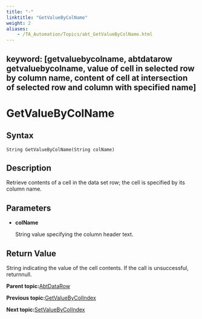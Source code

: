 ```yaml
--- 
title: "-"
linktitle: "GetValueByColName"
weight: 2
aliases: 
    - /TA_Automation/Topics/abt_GetValueByColName.html
---
```

keyword: [getvaluebycolname, abtdatarow getvaluebycolname, value of cell in selected row by column name, content of cell at intersection of selected row and column with specified name]
---

# GetValueByColName

## Syntax

`String GetValueByColName(String colName)`

## Description

Retrieve contents of a cell in the data set row; the cell is specified by its column name.

## Parameters

-   **colName**

    String value specifying the column header text.


## Return Value

String indicating the value of the cell contents. If the call is unsuccessful, returnnull.

**Parent topic:**[AbtDataRow](/TA_Automation/Topics/abt_AbtDataRow.html)

**Previous topic:**[GetValueByColIndex](/TA_Automation/Topics/abt_GetValueByColIndex.html)

**Next topic:**[SetValueByColIndex](/TA_Automation/Topics/abt_SetValueByColIndex.html)


